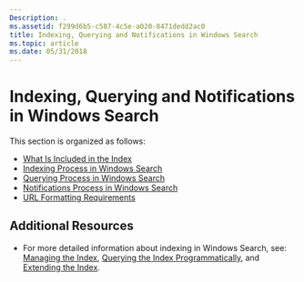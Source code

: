 ```yaml
---
Description: .
ms.assetid: f299d6b5-c587-4c5e-a020-8471dedd2ac0
title: Indexing, Querying and Notifications in Windows Search
ms.topic: article
ms.date: 05/31/2018
---
```


# Indexing, Querying and Notifications in Windows Search

This section is organized as follows:

-   [What Is Included in the Index](-search-3x-wds-included-in-index.md)
-   [Indexing Process in Windows Search](-search-indexing-process-overview.md)
-   [Querying Process in Windows Search](querying-process--windows-search-.md)
-   [Notifications Process in Windows Search](-search-3x-wds-support.md)
-   [URL Formatting Requirements](url-formatting-requirements.md)

## Additional Resources

-   For more detailed information about indexing in Windows Search, see: [Managing the Index](-search-3x-wds-mngidx-overview.md), [Querying the Index Programmatically](-search-3x-wds-qryidx-overview.md), and [Extending the Index](-search-3x-wds-extidx-overview.md).

 

 



